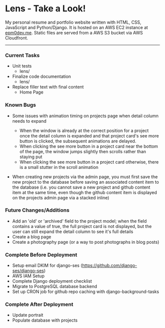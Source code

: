 # Lens - Take a Look!

My personal resume and portfolio website written with HTML, CSS, JavaScript and Python/Django. It is hosted on an AWS EC2 instance at [epm0dev.me](https://epm0dev.me). Static files are served from a AWS S3 bucket via AWS Cloudfront.

---

### Current Tasks
- Unit tests
    + lens/
- Finalize code documentation
    + lens/
- Replace filler text with final content
    + Home Page


### Known Bugs
- Some issues with animation timing on projects page when detail column needs to expand
    + When the window is already at the correct position for a project once the detail column is expanded and that project card's see more button is clicked, the subsequent animations are delayed.
    + When clicking the see more button in a project card near the bottom of the page, the window jumps slightly then scrolls rather than staying put
    + When clicking the see more button in a project card otherwise, there is a small stutter in the scroll animation

- When creating new projects via the admin page, you must first save the new project to the database before saving an associated content item to the database (i.e. you cannot save a new project and github content item at the same time, even though the github content item is displayed on the projects admin page via a stacked inline)


### Future Changes/Additions
- Add an 'old' or 'archived' field to the project model; when the field contains a value of true, the full project card is not displayed, but the user can still expand the detail column to see it's full details
- Create a blog page
- Create a photography page (or a way to post photographs in blog posts)


### Complete Before Deployment
- Setup email DKIM for django-ses (https://github.com/django-ses/django-ses)
- AWS IAM Setup
- Complete Django deployment checklist
- Migrate to PostgreSQL database backend
- Set up CRON job for github repo caching with django-background-tasks


### Complete After Deployment
- Update portrait
- Populate database with projects
